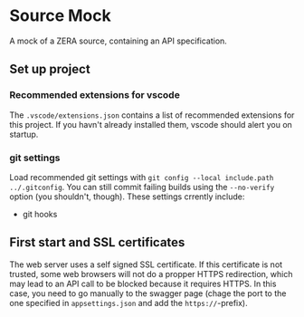 # Source Mock

A mock of a ZERA source, containing an API specification.

## Set up project

### Recommended extensions for vscode

The `.vscode/extensions.json` contains a list of recommended extensions for this project. If you havn't already installed them, vscode should alert you on startup.

### git settings

Load recommended git settings with `git config --local include.path ../.gitconfig`. You can still commit failing builds using the `--no-verify` option (you shouldn't, though). These settings crrently include:

- git hooks

## First start and SSL certificates

The web server uses a self signed SSL certificate. If this certificate is not trusted, some web browsers will not do a propper HTTPS redirection, which may lead to an API call to be blocked because it requires HTTPS. In this case, you need to go manually to the swagger page (chage the port to the one specified in `appsettings.json` and add the `https://`-prefix).
